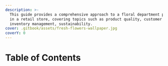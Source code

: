 ```yaml
---
description: >-
  This guide provides a comprehensive approach to a floral department processes
  in a retail store, covering topics such as product quality, customer service,
  inventory management, sustainability.
cover: .gitbook/assets/fresh-flowers-wallpaper.jpg
coverY: 0
---
```


# Table of Contents

